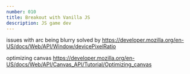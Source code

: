 ```yaml
---
number: 010
title: Breakout with Vanilla JS
description: JS game dev
---
```


issues with arc being blurry solved by <https://developer.mozilla.org/en-US/docs/Web/API/Window/devicePixelRatio>

optimizing canvas <https://developer.mozilla.org/en-US/docs/Web/API/Canvas_API/Tutorial/Optimizing_canvas>
